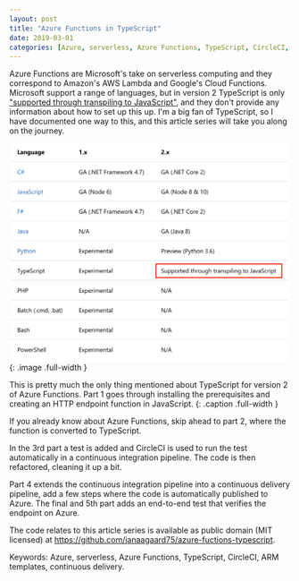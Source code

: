 ```yaml
---
layout: post
title: "Azure Functions in TypeScript"
date: 2019-03-01
categories: [Azure, serverless, Azure Functions, TypeScript, CircleCI, ARM templates, continuous delivery]
---
```


Azure Functions are Microsoft's take on serverless computing and they correspond to Amazon's AWS Lambda and Google's Cloud Functions. Microsoft support a range of languages, but in version 2 TypeScript is only ["supported through transpiling to JavaScript"](https://medium.com/r/?url=https%3A%2F%2Fdocs.microsoft.com%2Fen-us%2Fazure%2Fazure-functions%2Ffunctions-versions%23languages), and they don't provide any information about how to set up this up. I'm a big fan of TypeScript, so I have documented one way to this, and this article series will take you along on the journey.

![TypeScript supported through transpiling](/images/typescript-support.png)
{: .image .full-width }

This is pretty much the only thing mentioned about TypeScript for version 2 of Azure Functions. Part 1 goes through installing the prerequisites and creating an HTTP endpoint function in JavaScript.
{: .caption .full-width }

If you already know about Azure Functions, skip ahead to part 2, where the function is converted to TypeScript.

In the 3rd part a test is added and CircleCI is used to run the test automatically in a continuous integration pipeline.  The code is then refactored, cleaning it up a bit.

Part 4 extends the continuous integration pipeline into a continuous delivery pipeline, add a few steps where the code is automatically published to Azure.
The final and 5th part adds an end-to-end test that verifies the endpoint on Azure.

The code relates to this article series is available as public domain (MIT licensed) at <https://github.com/janaagaard75/azure-fuctions-typescript>.

Keywords: Azure, serverless, Azure Functions, TypeScript, CircleCI, ARM templates, continuous delivery.
